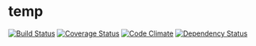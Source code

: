 temp
==
[![Build Status](https://travis-ci.org/eiriksm/raspberry-temp-to-drupal.svg?branch=master)](https://travis-ci.org/eiriksm/raspberry-temp-to-drupal)
[![Coverage Status](https://coveralls.io/repos/eiriksm/raspberry-temp-to-drupal/badge.svg?branch=master)](https://coveralls.io/r/eiriksm/raspberry-temp-to-drupal?branch=master)
[![Code Climate](https://codeclimate.com/github/eiriksm/raspberry-temp-to-drupal/badges/gpa.svg)](https://codeclimate.com/github/eiriksm/raspberry-temp-to-drupal)
[![Dependency Status](https://david-dm.org/eiriksm/raspberry-temp-to-drupal.svg)](https://david-dm.org/eiriksm/raspberry-temp-to-drupal)

